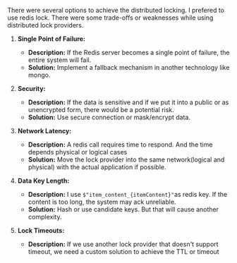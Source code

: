 There were several options to achieve the distributed locking. I prefered to use redis lock.
There were some trade-offs or weaknesses while using distributed lock providers.

1. **Single Point of Failure:**
    - **Description:** If the Redis server becomes a single point of failure, the entire system will fail.
    - **Solution:** Implement a fallback mechanism in another technology like mongo.

2. **Security:**
   - **Description:** If the data is sensitive and if we put it into a public or as unencrypted form, there would be a potential risk.
   - **Solution:** Use secure connection or mask/encrypt data.

3. **Network Latency:**
    - **Description:** A redis call requires time to respond. And the time depends physical or logical cases
    - **Solution:** Move the lock provider into the same network(logical and physical) with the actual application if possible.

4. **Data Key Length:**
   - **Description:** I use `$"item_content_{itemContent}"`as redis key. If the content is too long, the system may ack unreliable.
   - **Solution:** Hash or use candidate keys. But that will cause another complexity.

5. **Lock Timeouts:**
    - **Description:** If we use another lock provider that doesn't support timeout, we need a custom solution to achieve the TTL or timeout 

